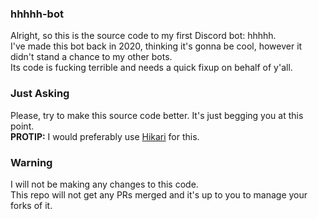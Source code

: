### hhhhh-bot
Alright, so this is the source code to my first Discord bot: hhhhh.<br>
I've made this bot back in 2020, thinking it's gonna be cool, however it didn't stand a chance to my other bots.<br>
Its code is fucking terrible and needs a quick fixup on behalf of y'all.


### Just Asking
Please, try to make this source code better. It's just begging you at this point.<br>
**PROTIP:** I would preferably use [Hikari](https://hikari-py.dev) for this.

### Warning
I will not be making any changes to this code.<br>
This repo will not get any PRs merged and it's up to you to manage your forks of it.
